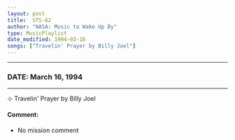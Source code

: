 ```yaml
---
layout: post
title:  STS-62
author: "NASA: Music to Wake Up By"
type: MusicPlaylist
date_modified: 1994-03-16
songs: ["Travelin' Prayer by Billy Joel"]
---
```


----
### DATE: March 16, 1994
----
⊹ Travelin' Prayer by Billy Joel

#### Comment:
* No mission comment



<br/>
<center>
	<a target="_blank"
	   href="https://twitter.com/intent/tweet?hashtags=Space,NASA,Playlist,NASAWakeupCalls,SpaceProgram&text={{ page.author}}, '{{ page.songs.first }}' {{ page.title }}, {{ page.date | date: '%B %d, %Y' }}. {{ site.url }}{{ page.url }}&via=nasawakeupcalls"><i class="fab fa-twitter" alt="Tweet this page" style="font-size: 1.3em;"></i></a>
	&nbsp; 	<i class="fas fa-user-astronaut" style="font-size: 1.5em;"></i> &nbsp;
    <a type="amzn" search="'Travelin' Prayer by Billy Joel'" category="popular music">
    <i class="fab fa-amazon" style="font-size: 1.3em;"></i></a>
</center>
